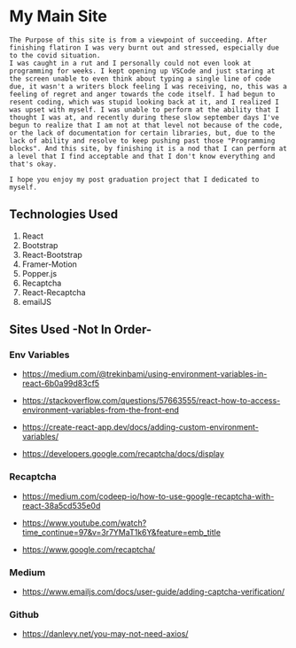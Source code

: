 # My Main Site

    The Purpose of this site is from a viewpoint of succeeding. After finishing flatiron I was very burnt out and stressed, especially due to the covid situation.
    I was caught in a rut and I personally could not even look at programming for weeks. I kept opening up VSCode and just staring at the screen unable to even think about typing a single line of code due, it wasn't a writers block feeling I was receiving, no, this was a feeling of regret and anger towards the code itself. I had begun to resent coding, which was stupid looking back at it, and I realized I was upset with myself. I was unable to perform at the ability that I thought I was at, and recently during these slow september days I've begun to realize that I am not at that level not because of the code, or the lack of documentation for certain libraries, but, due to the lack of ability and resolve to keep pushing past those "Programming blocks". And this site, by finishing it is a nod that I can perform at a level that I find acceptable and that I don't know everything and that's okay.

    I hope you enjoy my post graduation project that I dedicated to myself.

## Technologies Used

1. React
2. Bootstrap 
3. React-Bootstrap
4. Framer-Motion
5. Popper.js
6. Recaptcha
7. React-Recaptcha
8. emailJS

## Sites Used -Not In Order-

### Env Variables
* https://medium.com/@trekinbami/using-environment-variables-in-react-6b0a99d83cf5

* https://stackoverflow.com/questions/57663555/react-how-to-access-environment-variables-from-the-front-end

* https://create-react-app.dev/docs/adding-custom-environment-variables/

* https://developers.google.com/recaptcha/docs/display

### Recaptcha
* https://medium.com/codeep-io/how-to-use-google-recaptcha-with-react-38a5cd535e0d

* https://www.youtube.com/watch?time_continue=97&v=3r7YMaT1k6Y&feature=emb_title

* https://www.google.com/recaptcha/

### Medium
* https://www.emailjs.com/docs/user-guide/adding-captcha-verification/

### Github
* https://danlevy.net/you-may-not-need-axios/
